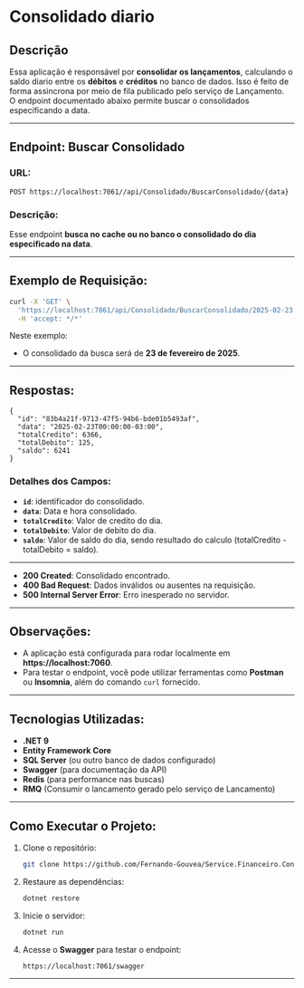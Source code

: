 
# Consolidado diario 

## Descrição
Essa aplicação é responsável por **consolidar os lançamentos**, calculando o saldo diario entre os **débitos** e **créditos** no banco de dados. Isso é feito de forma assincrona por meio de fila publicado pelo serviço de Lançamento.  
O endpoint documentado abaixo permite buscar o consolidados especificando a data.

---

## Endpoint: Buscar Consolidado

### URL:  
```
POST https://localhost:7061//api/Consolidado/BuscarConsolidado/{data}
```

### Descrição:  
Esse endpoint **busca no cache ou no banco o consolidado do dia especificado na data**.  

---


## Exemplo de Requisição:
```bash
curl -X 'GET' \
  'https://localhost:7061/api/Consolidado/BuscarConsolidado/2025-02-23' \
  -H 'accept: */*'
```

Neste exemplo:  
- O consolidado da busca será de **23 de fevereiro de 2025**.  

---

## Respostas:
```
{
  "id": "83b4a21f-9713-47f5-94b6-bde01b5493af",
  "data": "2025-02-23T00:00:00-03:00",
  "totalCredito": 6366,
  "totalDebito": 125,
  "saldo": 6241
}
```

### Detalhes dos Campos:
- **`id`**: identificador do consolidado. 
- **`data`**: Data e hora consolidado.  
- **`totalCredito`**: Valor de credito do dia.
- **`totalDebito`**: Valor de debito do dia.  
- **`saldo`**: Valor de saldo do dia, sendo resultado do calculo (totalCredito - totalDebito = saldo).

---

- **200 Created**: Consolidado encontrado.  
- **400 Bad Request**: Dados inválidos ou ausentes na requisição.  
- **500 Internal Server Error**: Erro inesperado no servidor.  

---


## Observações:
- A aplicação está configurada para rodar localmente em **https://localhost:7060**.   
- Para testar o endpoint, você pode utilizar ferramentas como **Postman** ou **Insomnia**, além do comando `curl` fornecido.  

---

## Tecnologias Utilizadas:
- **.NET 9**
- **Entity Framework Core**
- **SQL Server** (ou outro banco de dados configurado)
- **Swagger** (para documentação da API)
- **Redis** (para performance nas buscas)
- **RMQ** (Consumir o lancamento gerado pelo serviço de Lancamento)

---

## Como Executar o Projeto:
1. Clone o repositório:  
   ```bash
   git clone https://github.com/Fernando-Gouvea/Service.Financeiro.ConsolidadoDiario.git
   ```
2. Restaure as dependências:  
   ```bash
   dotnet restore
   ```
3. Inicie o servidor:  
   ```bash
   dotnet run
   ```
4. Acesse o **Swagger** para testar o endpoint:  
   ```
   https://localhost:7061/swagger
   ```

---
